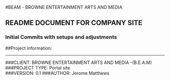 #BEAM - BROWNE ENTERTAINMENT ARTS AND MEDIA

## README DOCUMENT FOR COMPANY SITE

### Initial Commits with setups and adjustments

##Project information:
- - -
###CLIENT: BROWNE ENTERTAINMENT ARTS AND MEDIA -(B.E.A.M)
###PROJECT TYPE: Portal site  
###VERSION: 0.1
###AUTHOR: Jerome Matthews
